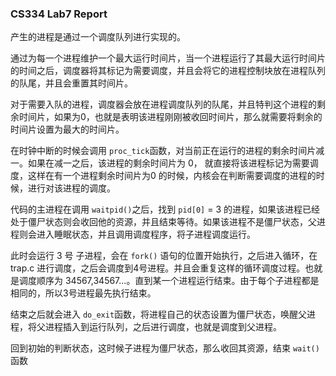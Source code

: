 ### CS334 Lab7 Report 

产生的进程是通过一个调度队列进行实现的。

通过为每一个进程维护一个最大运行时间片，当一个进程运行了其最大运行时间片的时间之后，调度器将其标记为需要调度，并且会将它的进程控制块放在进程队列的队尾，并且会重置其时间片。

对于需要入队的进程，调度器会放在进程调度队列的队尾，并且特判这个进程的剩余时间片，如果为0，也就是表明该进程刚刚被收回时间片，那么就需要将剩余的时间片设置为最大的时间片。

在时钟中断的时候会调用 `proc_tick`函数，对当前正在运行的进程的剩余时间片减一。如果在减一之后，该进程的剩余时间片为 0， 就直接将该进程标记为需要调度，这样在有一个进程剩余时间片为0 的时候，内核会在判断需要调度的进程的时候，进行对该进程的调度。

代码的主进程在调用 `waitpid()`之后，找到 `pid[0]` = 3 的进程，如果该进程已经处于僵尸状态则会收回他的资源，并且结束等待。如果该进程不是僵尸状态，父进程则会进入睡眠状态，并且调用调度程序，将子进程调度运行。

此时会运行 3 号 子进程，会在 `fork()` 语句的位置开始执行，之后进入循环，在 trap.c 进行调度，之后会调度到4号进程。并且会重复这样的循环调度过程。也就是调度顺序为 34567,34567...。直到某一个进程运行结束。由于每个子进程都是相同的，所以3号进程最先执行结束。

结束之后就会进入 `do_exit`函数，将进程自己的状态设置为僵尸状态，唤醒父进程，将父进程插入到运行队列，之后进行调度，也就是调度到父进程。

回到初始的判断状态，这时候子进程为僵尸状态，那么收回其资源，结束 `wait()` 函数


